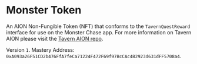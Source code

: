 # Monster Token
An AION Non-Fungible Token (NFT) that conforms to the `TavernQuestReward` interface for use on the Monster Chase app. For more information on Tavern AION please visit the [Tavern AION repo](https://github.com/pokt-network/tavern).

Version `1`.
Mastery Address: `0xA093a26F51CD2b476FfA7feCa71224F472F69f97BcCAc4B2923d631dFF5708a4`.